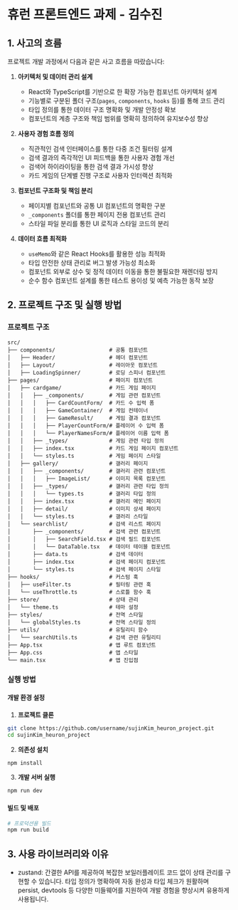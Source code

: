 # 휴런 프론트엔드 과제 - 김수진

## 1. 사고의 흐름

프로젝트 개발 과정에서 다음과 같은 사고 흐름을 따랐습니다:

1. **아키텍처 및 데이터 관리 설계**

   - React와 TypeScript를 기반으로 한 확장 가능한 컴포넌트 아키텍처 설계
   - 기능별로 구분된 폴더 구조(`pages`, `components`, `hooks` 등)를 통해 코드 관리
   - 타입 정의를 통한 데이터 구조 명확화 및 개발 안정성 확보
   - 컴포넌트의 계층 구조와 책임 범위를 명확히 정의하여 유지보수성 향상

2. **사용자 경험 흐름 정의**

   - 직관적인 검색 인터페이스를 통한 다중 조건 필터링 설계
   - 검색 결과의 즉각적인 UI 피드백을 통한 사용자 경험 개선
   - 검색어 하이라이팅을 통한 검색 결과 가시성 향상
   - 카드 게임의 단계별 진행 구조로 사용자 인터랙션 최적화

3. **컴포넌트 구조화 및 책임 분리**

   - 페이지별 컴포넌트와 공통 UI 컴포넌트의 명확한 구분
   - `_components` 폴더를 통한 페이지 전용 컴포넌트 관리
   - 스타일 파일 분리를 통한 UI 로직과 스타일 코드의 분리

4. **데이터 흐름 최적화**
   - `useMemo`와 같은 React Hooks를 활용한 성능 최적화
   - 타입 안전한 상태 관리로 버그 발생 가능성 최소화
   - 컴포넌트 외부로 상수 및 정적 데이터 이동을 통한 불필요한 재렌더링 방지
   - 순수 함수 컴포넌트 설계를 통한 테스트 용이성 및 예측 가능한 동작 보장

## 2. 프로젝트 구조 및 실행 방법

### 프로젝트 구조

```
src/
├── components/                 # 공통 컴포넌트
│   ├── Header/                 # 헤더 컴포넌트
│   ├── Layout/                 # 레이아웃 컴포넌트
│   ├── LoadingSpinner/         # 로딩 스피너 컴포넌트
├── pages/                      # 페이지 컴포넌트
│   ├── cardgame/               # 카드 게임 페이지
│   │   ├── _components/        # 게임 관련 컴포넌트
│   │   │   ├── CardCountForm/  # 카드 수 입력 폼
│   │   │   ├── GameContainer/  # 게임 컨테이너
│   │   │   ├── GameResult/     # 게임 결과 컴포넌트
│   │   │   ├── PlayerCountForm/# 플레이어 수 입력 폼
│   │   │   └── PlayerNamesForm/# 플레이어 이름 입력 폼
│   │   ├── _types/             # 게임 관련 타입 정의
│   │   ├── index.tsx           # 카드 게임 페이지 컴포넌트
│   │   └── styles.ts           # 게임 페이지 스타일
│   ├── gallery/                # 갤러리 페이지
│   │   ├── _components/        # 갤러리 관련 컴포넌트
│   │   │   ├── ImageList/      # 이미지 목록 컴포넌트
│   │   ├── _types/             # 갤러리 관련 타입 정의
│   │   │   └── types.ts        # 갤러리 타입 정의
│   │   ├── index.tsx           # 갤러리 메인 페이지
│   │   ├── detail/             # 이미지 상세 페이지
│   │   └── styles.ts           # 갤러리 스타일
│   └── searchlist/             # 검색 리스트 페이지
│       ├── _components/        # 검색 관련 컴포넌트
│       │   ├── SearchField.tsx # 검색 필드 컴포넌트
│       │   └── DataTable.tsx   # 데이터 테이블 컴포넌트
│       ├── data.ts             # 검색 데이터
│       ├── index.tsx           # 검색 페이지 컴포넌트
│       └── styles.ts           # 검색 페이지 스타일
├── hooks/                      # 커스텀 훅
│   ├── useFilter.ts            # 필터링 관련 훅
│   └── useThrottle.ts          # 스로틀 함수 훅
├── store/                      # 상태 관리
│   └── theme.ts                # 테마 설정
├── styles/                     # 전역 스타일
│   └── globalStyles.ts         # 전역 스타일 정의
├── utils/                      # 유틸리티 함수
│   └── searchUtils.ts          # 검색 관련 유틸리티
├── App.tsx                     # 앱 루트 컴포넌트
├── App.css                     # 앱 스타일
└── main.tsx                    # 앱 진입점
```

### 실행 방법

#### 개발 환경 설정

1. **프로젝트 클론**

```bash
git clone https://github.com/username/sujinKim_heuron_project.git
cd sujinKim_heuron_project
```

2. **의존성 설치**

```bash
npm install
```

3. **개발 서버 실행**

```bash
npm run dev
```

#### 빌드 및 배포

```bash
# 프로덕션용 빌드
npm run build
```

## 3. 사용 라이브러리와 이유

   - zustand: 간결한 API를 제공하여 복잡한 보일러플레이트 코드 없이 상태 관리를 구현할 수 있습니다. 타입 정의가 명확하여 자동 완성과 타입 체크가 원활하며 persist, devtools 등 다양한 미들웨어를 지원하여 개발 경험을 향상시켜 유용하게 사용됩니다.

